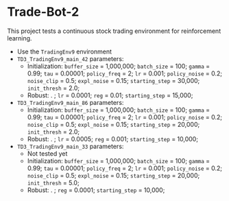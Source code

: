 # Trade-Bot-2

This project tests a continuous stock trading environment for reinforcement learning.

 - Use the `TradingEnv9` environment
 - `TD3_TradingEnv9_main_42` parameters:
   - Initialization: `buffer_size` = 1,000,000; `batch_size` = 100; `gamma` = 0.99; `tau` = 0.00001; `policy_freq` = 2; `lr` = 0.001; `policy_noise` = 0.2; `noise_clip` = 0.5; `expl_noise` = 0.15; `starting_step` = 30,000; `init_thresh` = 2.0;
   - Robust:  . ; `lr` = 0.0001; `reg` = 0.01; `starting_step` = 15,000;
 - `TD3_TradingEnv9_main_86` parameters:
   - Initialization: `buffer_size` = 1,000,000; `batch_size` = 100; `gamma` = 0.99; `tau` = 0.00001; `policy_freq` = 2; `lr` = 0.001; `policy_noise` = 0.2; `noise_clip` = 0.5; `expl_noise` = 0.15; `starting_step` = 20,000; `init_thresh` = 2.0;
   - Robust:  . ; `lr` = 0.0005; `reg` = 0.001; `starting_step` = 10,000;
 - `TD3_TradingEnv9_main_33` parameters:
   - Not tested yet
   - Initialization: `buffer_size` = 1,000,000; `batch_size` = 100; `gamma` = 0.99; `tau` = 0.00001; `policy_freq` = 2; `lr` = 0.001; `policy_noise` = 0.2; `noise_clip` = 0.5; `expl_noise` = 0.15; `starting_step` = 20,000; `init_thresh` = 5.0;
   - Robust:  . ; `reg` = 0.0001; `starting_step` = 10,000;
 
   
    